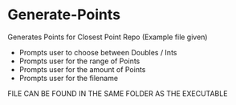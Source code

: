 # Generate-Points
Generates Points for Closest Point Repo (Example file given)
- Prompts user to choose between Doubles / Ints
- Prompts user for the range of Points
- Prompts user for the amount of Points
- Prompts user for the filename

FILE CAN BE FOUND IN THE SAME FOLDER AS THE EXECUTABLE
